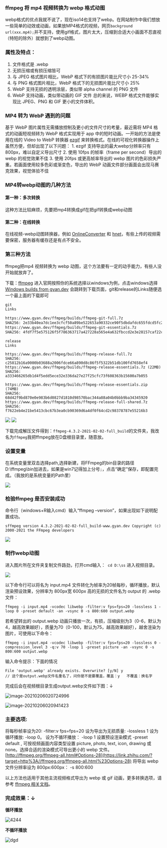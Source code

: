### ffmpeg 将 mp4 视频转换为 webp 格式动图

webp格式的优点我就不说了，现在iso14也支持了webp。在网站制作中我们想放一些简单的动效或动画，如果放MP4格式的视频，网页`background url(xxx.mp4);`并不支持，使用gif格式，图片太大，压缩到合适大小画面不忍直视（特短的除外）就想到了webp动图。

### 属性及特点：

1. 文件格式是 .webp
2. 无损压缩或有损压缩皆可
3. 与 JPEG 格式图片相比，WebP 格式下的有损图片能比尺寸小 25-34%
4. 与 PNG 格式图片相比，WebP 格式下的无损图片能比尺寸小 25%
5. WebP 支持无损的透明涂层，类似带 alpha channel 的 PNG 文件
6. WebP 支持动画，类似带动画的 GIF 文件 总的来说，WEBP 格式文件能够实现比 JPEG、PNG 和 GIF 更小的文件体积。

### MP4 转为 WebP 遇到的问题

基于 WebP 图片属性无需播放控制及更小的文件尺寸的考量，最近需将 MP4 格式的动画短视频转为 WebP 格式实现用于 app 中的短时动画。一开始的方法是使用在线的 Video to WebP 转换器 [ezgif](https://link.zhihu.com/?target=https%3A//ezgif.com/video-to-webp) 来转换格式。在线的可视化转换器操作上虽然方便，但却出现了以下问题： 1. ezgif 支持导出的最大webp分辨率只有 800px，难以自定义导出尺寸 2. 使用 10fps 的帧率（frame per second）导出的 webp 的视觉效果不佳 3. 使用 20fps 或更高帧率导出的 webp 图片的色彩损失严重。若画面使用较多色彩或渐变色，导出的 WebP 动画文件部分画面会出现马赛克效果，视觉体验不佳

### MP4转webp动图的几种方法

#### 第一种：多次转换

这种方法比较麻烦，先要把mp4转换成gif在把gif转换成webp动图

#### 第二种：在线转换

在线视频-webp动图转换器，例如 [OnlineConverter](https://link.zhihu.com/?target=https%3A//www.onlineconverter.com/video-to-webp) 和 [hnet](https://link.zhihu.com/?target=https%3A//hnet.com/video-to-webp/)，有些上传的视频需要保密，服务器有缓存还是有点不安全。

### 第三种方法

ffmpeg把mp4 视频转换为 webp 动图，这个方法要有一定的动手能力，有些人没开始就放弃了。

下载：[ffmpeg](http://ffmpeg.org/download.html)	进入官网按照你的系统选择以windows为例，点击windows选择[Windows builds from gyan.dev](https://www.gyan.dev/ffmpeg/builds/)	会跳转到下载页面，git和release的Links随便选一个最上面的下载即可

```html
git
Links

https://www.gyan.dev/ffmpeg/builds/ffmpeg-git-full.7z
SHA256: 2e33b40ea7dc1ee3cfcf50a89be522653a90332ce90f5dbdafdc655fdcd5fc25
https://www.gyan.dev/ffmpeg/builds/ffmpeg-git-essentials.7z
SHA256: 4fdf7f5e575126f5f786363717a427228a565e4a632fbccd2e3e28157caf22c7
```

```
release
Links

https://www.gyan.dev/ffmpeg/builds/ffmpeg-release-full.7z
SHA256: c25812b16a9000b03688a2006fdce66a890d8c86f5f5322b51db100fd7658ef4
https://www.gyan.dev/ffmpeg/builds/ffmpeg-release-essentials.7z (22MB)
SHA256: a333466265db1d4f5edd5ece32e336da27e27f25cfc73f608363b15600a7b055

https://www.gyan.dev/ffmpeg/builds/ffmpeg-release-essentials.zip (74MB)
SHA256: 68d42f9bd870e0e983b6d0827d1810d98570bac344a88a04b0bbb9ba34345920
https://www.gyan.dev/ffmpeg/builds/ffmpeg-release-full-shared.7z
SHA256: f7622eb4e21be5413cbc67b3ea0cb90369d6a4df0f64cd2c98378787e55216b3
```



<img src="https://qn.ymfgm.com/wp-content/uploads/2020/12/20210206013802.png"/>

<img src="https://qn.ymfgm.com/wp-content/uploads/2020/12/20210206013934.png"/>

下载完成解压文件得到：`ffmpeg-4.3.2-2021-02-02-full_build`的文件夹，我改名为`ffmpeg`我把ffmpeg放在D盘根目录里，随意放。

### 设置变量

在系统变量里双击选择path,选择新建，将FFmpeg的bin目录的路径D:\ffmpeg\bin加进去，如果是win7记得加上分号`;`，点击“确定”保存，即配置完成。（我放的是系统变量的Path里）

<img src="https://qn.ymfgm.com/wp-content/uploads/2020/12/20210206015235.png"/>

### 检验**ffmpeg** 是否安装成功

命令行（windows+R输入cmd）输入“ffmpeg –version”，如果出现如下说明配置成功。

```shell
sffmpeg version 4.3.2-2021-02-02-full_build-www.gyan.dev Copyright (c) 2000-2021 the FFmpeg developers
```

<img src="https://qn.ymfgm.com/wp-content/uploads/2020/12/20210206015712.png"/>

### 制作webp动图

进入图片所在文件夹复制文件路劲，打开cmd输入：` cd D:\ss`	进入视频目录。

<img src="https://qn.ymfgm.com/wp-content/uploads/2020/12/20210206020040.png"/>

以下命令行可以将名为 input.mp4 文件转化为帧率为20帧每秒，循环播放，默认渲染预设效果，分辨率为 800px宽 600px 高的无损的文件名为 output 的 .webp 文件：

```shell
ffmpeg -i input.mp4 -vcodec libwebp -filter:v fps=fps=20 -lossless 1 -loop 0 -preset default -an -vsync 0 -s 800:600 output.webp
```

若希望转出的 output.webp 动画只播放一次，有损，压缩级别为3（0-6，默认为4，越高效果越好），质量为70（0-100，默认为75，越高效果越好），越舍渲染为图片，可使用以下命令：

```shell
ffmpeg -i input.mp4 -vcodec libwebp -filter:v fps=fps=20 -lossless 0 -compression_level 3 -q:v 70 -loop 1 -preset picture -an -vsync 0 -s 800:600 output.webp
```
输入命令提示：下面的情况

```shell
File 'output.webp' already exists. Overwrite? [y/N] y
// 这个是output.webp文件名重名了，问你是不是要覆盖，覆盖：y	不覆盖：换名字
```

完成后会在视频根目录生成output.webp文件如下图：↓

![image-20210206020724996](https://qn.ymfgm.com/wp-content/uploads/2020/12/20210206020725.png)

![image-20210206020941423](https://qn.ymfgm.com/wp-content/uploads/2020/12/20210206020941.png)

### 主要选项:

将每秒帧率设为20: -filter:v fps=fps=20
设为导出为无损质量: -lossless 1
设为循环播放: -loop 0。 设为不循环播放： -loop 1
设置预设渲染模式 -preset default , 可按视频画面内容类型设置 picture, photo, text, icon, drawing 或 none。选择合适的渲染模式可导出更小的 webp 文件。 [http://ffmpeg.org/ffmpeg-all.html#Options-28](https://link.zhihu.com/?target=http%3A//ffmpeg.org/ffmpeg-all.html%23Options-28)
将导出 webp 文件分辨率设为 800px:600px： -s 800:600

以上方法也适用于其他主流视频格式导出为 webp 或 gif 动画，更多转换选项，请参考 [ffmpeg 相关文档](https://link.zhihu.com/?target=http%3A//ffmpeg.org/ffmpeg-all.html%23libwebp)。

### 完成效果：↓

**循环播放**

<img class="aligncenter" src="https://qn.ymfgm.com/wp-content/uploads/2021/tu/202154432.webp" alt="4244" />

**不循环播放**

<img class="aligncenter" src="https://qn.ymfgm.com/wp-content/uploads/2020/12/20210206021744.webp" alt="dgd" />